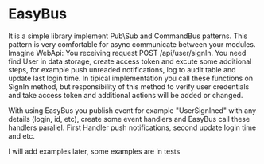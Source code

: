 # EasyBus

It is a simple library implement Pub\Sub and CommandBus patterns. This pattern is very comfortable for async communicate between your modules. 
Imagine WebApi:
You receiving request POST /api/user/signIn. You need find User in data storage, create access token and excute some additional steps, for example push unreaded notifications, log to audit table and update last login time.
In tipical implementation you call these functions on SignIn method, but responsibility of this method to verify user credentials and take access token and additional actions will be added or changed.

With using EasyBus you publish event for example "UserSignIned" with any details (login, id, etc), create some event handlers and EasyBus call these handlers parallel. First Handler push notifications, second update login time and etc.

I will add examples later, some examples are in tests